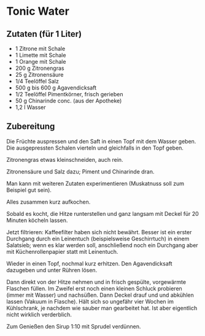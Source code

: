 # Tonic Water

## Zutaten (für 1 Liter)

 + 1 Zitrone mit Schale
 + 1 Limette mit Schale
 + 1 Orange mit Schale
 + 200 g Zitronengras
 + 25 g Zitronensäure
 + 1/4 Teelöffel Salz
 + 500 g bis 600 g Agavendicksaft
 + 1/2 Teelöffel Pimentkörner, frisch gerieben
 + 50 g Chinarinde conc. (aus der Apotheke)
 + 1,2 l Wasser

## Zubereitung

Die Früchte auspressen und den Saft in einen Topf mit dem Wasser
geben. Die ausgepressten Schalen vierteln und gleichfalls in den Topf
geben.

Zitronengras etwas kleinschneiden, auch rein.

Zitronensäure und Salz dazu; Piment und Chinarinde dran.

Man kann mit weiteren Zutaten experimentieren (Muskatnuss soll
zum Beispiel gut sein).

Alles zusammen kurz aufkochen.

Sobald es kocht, die Hitze runterstellen und ganz
langsam mit Deckel für 20 Minuten köcheln lassen.

Jetzt filtrieren: Kaffeefilter haben sich nicht bewährt. Besser ist
ein erster Durchgang durch ein Leinentuch (beispielsweise
Geschirrtuch) in einem Salatsieb; wenn es klar werden soll,
anschließend noch ein Durchgang aber mit Küchenrollenpapier statt mit
Leinentuch.

Wieder in einen Topf, nochmal kurz erhitzen. Den
Agavendicksaft dazugeben und unter Rühren lösen.

Dann direkt von der Hitze nehmen und in frisch gespülte,
vorgewärmte Flaschen füllen. Im Zweifel erst noch einen kleinen
Schluck probieren (immer mit Wasser) und nachsüßen. Dann Deckel
drauf und und abkühlen lassen (Vakuum in Flasche). Hält sich so
ungefähr vier Wochen im Kühlschrank, je nachdem wie sauber man
gearbeitet hat. Ist aber eigentlich nicht wirklich verderblich.

Zum Genießen den Sirup 1:10 mit Sprudel verdünnen.
